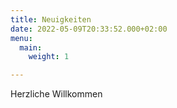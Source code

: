 ```yaml
---
title: Neuigkeiten
date: 2022-05-09T20:33:52.000+02:00
menu:
  main:
    weight: 1

---
```

Herzliche Willkommen